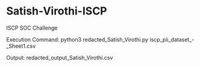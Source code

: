 # Satish-Virothi-ISCP
ISCP SOC Challenge

Execution Command:
python3 redacted_Satish_Virothi.py iscp_pii_dataset_-_Sheet1.csv

Output:
redacted_output_Satish_Virothi.csv
